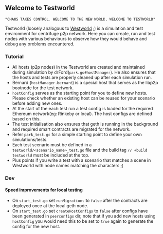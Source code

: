 ## Welcome to Testworld

`"CHAOS TAKES CONTROL. WELCOME TO THE NEW WORLD. WELCOME TO TESTWORLD"`

Testworld (loosely analogous to [Westworld](https://medium.com/@naveen101/westworld-an-introduction-cc7d29bfbe84) ;) is a simulation and test environment for centrifuge p2p network. 
Here you can create, run and test nodes with various behaviours to observe how they would behave and debug any problems encountered.

### Tutorial 

- All hosts (p2p nodes) in the Testworld are created and maintained during simulation by drFord(`park.go#hostManager`). He also ensures that the hosts and tests are properly cleaned up after each simulation run.
- Bernard (`hostManager.bernard`) is a special host that serves as the libp2p bootnode for the test network.
- `hostConfig` serves as the starting point for you to define new hosts. Please check whether an existing host can be reused for your scenario before adding new ones.
- At the start of the each test run a test config is loaded for the required Ethereum network(eg: Rinkeby or local). The host configs are defined based on this.
- The test initialisation also ensures that geth is running in the background and required smart contracts are migrated for the network.
- Refer `park_test.go` for a simple starting point to define your own simulations/tests.
- Each test scenario must be defined in a `testworld/<scenario_name>_test.go` file and the build tag `// +build testworld` must be included at the top.
- Plus points if you write a test with a scenario that matches a scene in Westworld with node names matching the characters ;)

### Dev
#### Speed improvements for local testing
- On `start_test.go` set `runMigrations` to `false` after the contracts are deployed once at the local geth node.
- On `start_test.go` set `createHostConfigs` to `false` after configs have been generated in `peerconfigs` dir, note that if you add new hosts using `hostConfig` you would need this to be set to `true` again to generate the config for the new host.

